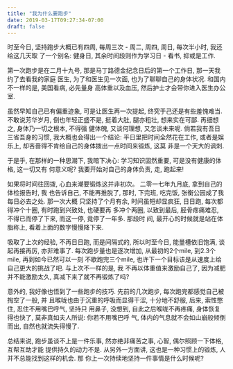 ```yaml
---
title: "我为什么要跑步"
date: 2019-03-17T09:27:34-07:00
draft: false
---
```


时至今日, 坚持跑步大概已有四周, 每周三次 - 周二, 周四, 周日, 每次半小时, 我还给这几天取
了一个别名: 健身日, 其余时间段则作为学习日 - 看书, 抑或是工作.

第一次跑步是在二月十九号, 那是马丁路德金纪念日后的第一个工作日, 那一天我约了去看我的家庭
医生, 为了和医生见一次面, 也为了聊聊自己的身体状况. 和国内不一样的是, 美国看病, 必先量身
高体重以及血压, 然后护士才会带你进入医生办公室.

虽然早知自己已有偏重迹象, 可是让医生再一次提起, 终究于己还是有些羞愧难当. 不敢说芳华岁月, 
倒也年轻正盛不是, 挺着大肚, 腿亦粗壮, 想来实在可鄙. 再细想之, 身体乃一切之根本, 不得强
健体魄, 又谈何理想, 又怎谈未来呢. 倘若我有吾日三省吾身的习惯, 我大概也会得出一个结论:
平日里把时间全然花在工作, 或者是娱乐上, 却吝啬得不肯给自己的身体拨出一点时间来锻炼, 这莫
非是一个天大的讽刺.

于是乎, 在那样的一种思潮下, 我暗下决心: 学习知识固然重要, 可是没有健康的体格, 这一切又有
何意义呢? 我要开始对自己的身体负责, 走, 跑起来!

如果将时间往回拨, 心血来潮要锻炼这并非初次。 二零一七年九月底, 拿到自己的体检报告时, 我
也告诉自己, 不能再推脱了, 那时, 下完班, 吃完饭, 张衡公园成了我每日必去之处. 那一次大概
只坚持了个月有余, 时间虽短却显疯狂, 日日跑, 每次都得冲个十圈, 有时跑到兴致处, 也硬要再
多冲个两圈, 以致到最后, 胫骨疼痛难忍, 不得已而停了下来, 而这一停, 竟停了一年多. 那段时
间, 最开心的时候就是站在体脂称上, 看着上面的数字慢慢降下来.

吸取了上次的经验, 不再日日跑, 而是间隔式的, 所以时至今日, 能量槽依旧饱满, 谈起再接再厉, 
亦非难事了. 每次跑步量也是逐次增加, 从最初的2个mile, 到2.3个mile, 再到如今已然可以一刻
不歇跑完三个mile, 也许下一个目标该是从速度上给自己更大的挑战了吧. 与上次不一样的是, 我
不再以体重值来激励自己了, 因为减肥并不能激励太久, 真减下来了就不再锻炼了吗?

意外的, 我好像也悟到了一些跑步的技巧. 先前的几次跑步, 每次跑完都感觉自己被掏空了一般, 并
且喉咙也由于沉重的呼吸而显得干涩, 十分地不舒服, 后来, 索性憋住, 忍住不用嘴巴呼气, 坚持只
用鼻子, 没想到, 自此之后喉咙不再疼痛, 身体恢复得也快了, 莫非真如夫人所说: 你若不用嘴巴呼
气, 体内的气息就不会如山崩般倾倒而出, 自然也就流失得慢了.

总结来说, 跑步虽谈不上是一件乐事, 然亦绝非痛苦之事, 心智, 偶尔照顾一下体格, 互帮互助才能
提供持久的动力不是. 从另外一方面讲, 这也是一种习惯上的锻炼, 人并不总能找到这样的机会. 那
你上一次持续地坚持一件事情是什么时候呢? 
